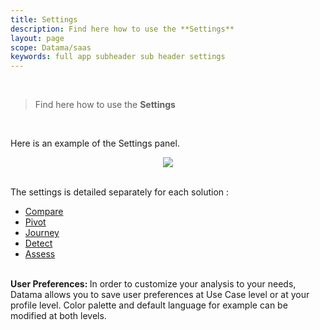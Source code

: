 ```yaml
---
title: Settings
description: Find here how to use the **Settings**
layout: page
scope: Datama/saas
keywords: full app subheader sub header settings
---
```


<br>

> Find here how to use the **Settings**

<br>

Here is an example of the Settings panel.
<br>
<center><img src="{{site.url}}/{{site.baseurl}}/core_app/new/compare/interface/subheader/settings/images/settings.jpg"/></center>
<br>

The settings is detailed separately for each solution :
- [Compare]({{site.url}}/{{site.baseurl}}/core_app/new/compare/interface/subheader/settings.html)
- [Pivot]({{site.url}}/{{site.baseurl}}/core_app/new/pivot/settings.html)
- [Journey]({{site.url}}/{{site.baseurl}}/core_app/new/journey/interface/journey_header.html)
- [Detect]({{site.url}}/{{site.baseurl}}/core_app/new/detect/settings.html)
- [Assess]({{site.url}}/{{site.baseurl}}/core_app/new/assess/settings.html)


<br>
<div class="info-box">
<strong>User Preferences: </strong>
In order to customize your analysis to your needs, Datama allows you to save user preferences at Use Case level or at your profile level.
Color palette and default language for example can be modified at both levels.
</div>